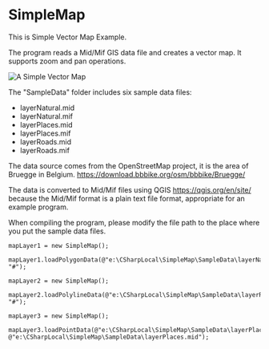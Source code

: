 # SimpleMap
This is Simple Vector Map Example.

The program reads a Mid/Mif GIS data file and creates a vector map. It supports zoom and pan operations.

![A Simple Vector Map](https://demo-01.s3-ap-southeast-2.amazonaws.com/SimpleMapDemo.jpg)

The "SampleData" folder includes six sample data files:
* layerNatural.mid
* layerNatural.mif
* layerPlaces.mid
* layerPlaces.mif
* layerRoads.mid
* layerRoads.mif

The data source comes from the OpenStreetMap project, it is the area of Bruegge in Belgium. 
https://download.bbbike.org/osm/bbbike/Bruegge/

The data is converted to Mid/Mif files using QGIS https://qgis.org/en/site/ because the Mid/Mif format is a plain text file format, appropriate for an example program.

When compiling the program, please modify the file path to the place where you put the sample data files.

```
mapLayer1 = new SimpleMap();

mapLayer1.loadPolygonData(@"e:\CSharpLocal\SimpleMap\SampleData\layerNatural.mif", "#");
            
mapLayer2 = new SimpleMap();

mapLayer2.loadPolylineData(@"e:\CSharpLocal\SimpleMap\SampleData\layerRoads.mif", "#");

mapLayer3 = new SimpleMap();

mapLayer3.loadPointData(@"e:\CSharpLocal\SimpleMap\SampleData\layerPlaces.mif", @"e:\CSharpLocal\SimpleMap\SampleData\layerPlaces.mid");
```
